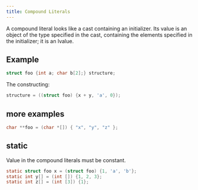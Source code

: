 ```yaml
---
title: Compound Literals
---
```


A compound literal looks like a cast containing an initializer.
Its value is an object of the type specified in the cast,
containing the elements specified in the initializer;
it is an lvalue.

## Example

```c
struct foo {int a; char b[2];} structure;
```

The constructing:

```c
structure = ((struct foo) {x + y, 'a', 0});
```

## more examples

```c
char **foo = (char *[]) { "x", "y", "z" };
```

## static
Value in the compound literals must be constant.

```c
static struct foo x = (struct foo) {1, 'a', 'b'};
static int y[] = (int []) {1, 2, 3};
static int z[] = (int [3]) {1};
```
